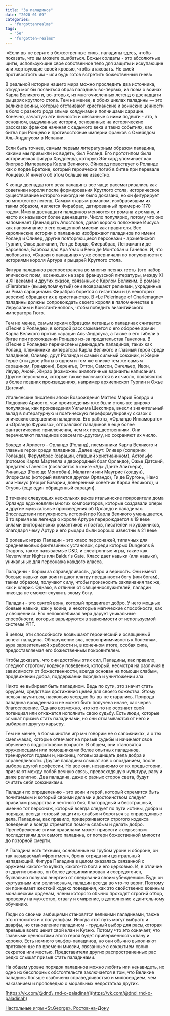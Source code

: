 ```yaml
---
title: "За паладинов"
date: "2020-01-09"
categories: 
  - "forgottenrealms"
tags: 
  - "5e"
  - "forgotten-realms"
---
```


 «Если вы не верите в божественные силы, паладины здесь, чтобы показать, что вы можете ошибаться. Божьи солдаты - это абсолютные щиты, использующие свое собственное тело для защиты и искупающие или жертвующие своей кровью, чтобы атаковать. Не смей противостоять им - или будь готов встретить божественный гнев!»

В реальной истории нашего мира можно проследить два источника, откуда мог бы появиться образ паладина: во-первых, из поэм о воинах Карла Великого и, во-вторых, из многочисленных легенд о двенадцати рыцарях круглого стола. Тем не менее, в обоих циклах паладины — это великие воины, которые отстаивают христианские и воинские ценности в боях с разного рода злыми колдунами и полчищами сарацин. Конечно, зачастую эти личности и связанные с ними подвиги - это, в основном, выдуманные истории, основанные на исторических рассказах франков начиная с седьмого века и таких событиях, как битва при Ронцево и противостояние империи франков с Омейядом Аль-Андалусом в Испании.

Если быть точнее, самым первым литературным образом паладина, какими мы привыкли их видеть, был Роланд. Его прототипом была историческая фигура Хрудленда, которую Эйнхард упоминает как биограф Императора Карла Великого. Эйнхард повествует о Роланде как о лорде Бретоне, который героически погиб в битве при перевале Ронцево. И ничего об этом больше не известно.

К концу двенадцатого века паладины все чаще рассматривались как советники короля после формирования Круглого стола, историческое существование которого никогда не было доказано, но он фигурирует во множестве легенд. Самым старым романом, изобразившим их таким образом, является Фирабрас, датированный примерно 1170 годом. Имена двенадцати паладинов меняются от романа к роману, и часто их называют более двенадцати. Число популярно, потому что оно напоминает Двенадцать Апостолов, давая королю положение Иисуса как напоминание о его священной миссии как правителя. Все каролинские истории о паладинах изображают паладинов по имени Роланд и Оливер, другие повторяющиеся персонажи - архиепископ Турпин, Ожье датчанин, Уон де Бордо, Фиерабрас, Леграманти де Барселона, Барбоза дас Ара Унас и Рено де Монтобан и Ганелон. И, что любопытно, «Сказки о паладинах» уже соперничали по популярности с историями короля Артура и рыцарей Круглого стола.

Фигура паладинов распространена во многих песнях гесты (это набор эпических поэм, возникших на заре французской литературы, между XI и XII веками) и других сказок, связанных с Карлом Великим. В романе «Fierabras» (вышеупомянутый) они возвращают реликвии, украденные из Рима сарацинами. Фирабрас борется с гигантами и (в некоторых версиях) обращает их в христианство. В «Le Pèlerinage of Charlemagne» паладины должны сопровождать своего короля в паломничестве в Иерусалим и Константинополь, чтобы победить византийского императора Гюго.

Тем не менее, самым ярким образцом легенды о паладинах считается «Песня о Роланде», в которой рассказывается о его обороне армии Карла Великого против сарацин Аль-Андалуса, а также о его гибели в битве при прохождении Ронцево из-за предательства Ганелона. В «Песне о Роланде» перечислены двенадцать паладинов, таких как Роланд, племянники императора Карла Великого и главный герой среди паладинов, Оливер, друг Роланда и самый сильный союзник, и Жерин Герье (эти двое убиты в одном и том же списке тем же самым сарацином, Грандони), Беренгье, Оттон, Самсон, Энгельер, Ивон, Ивуар, Ансей, Жирар (возможны аналогичные варианты написания). Другие персонажи, которые также включаются в их число, появляются в более поздних произведениях, например архиепископ Турпин и Ожье Датский.

Итальянские писатели эпохи Возрождения Маттео Мария Боярдо и Людовико Ариосто, чьи произведения уже были столь же широко популярны, как произведения Уильяма Шекспира, внесли значительный вклад в литературную и поэтическую переформулировку сказок о эпических свершениях паладинов. Его работы, «Орландо Иннаморато» и «Орландо Фуриозо», отправляют паладинов в еще более фантастические приключения, чем их предшественники. Они перечисляют паладинов совсем по-другому, но сохраняют их число.

Боярдо и Ариосто - Орландо (Роланд), племянники Карла Великого и главные герои среди паладинов. Далее идут: Оливер (соперник Роланда), Ферумбрас (сарацин, ставший христианином), Астольфо (потомок Карла Мартелла и двоюродный брат Орландо), Ожье Датский, предатель Ганелон (появляется в книге «Ад» Данте Алигьери), Ринальдо (Рено де Монтобан), Малагиги или Маугрис (колдун), Флорисмас (который является другом Орландо), Ги де Бургонь, Намо или Намус (герцог Баварии, доверенный советник Карла Великого), и Отуэль (еще один обращенный сарацин).

В течение следующих нескольких веков итальянские покровители дома Орландо вдохновляли многих композиторов, которые создавали оперы и другие музыкальные произведения об Орландо и паладинах. Впоследствии популярность историй про Карла Великого уменьшается. В то время как легенда о короле Артуре перерождается в 19 веке силами викторианских романтиков и поэтов, писателей и художников, благодаря чему Артур и его рыцари были хорошо известны в 21 веке

В ролевых играх Паладин - это класс персонажей, типичных для средневековых фэнтезийных установок, среди которых Dungeons & Dragons, также называемые D&D, и электронные игры, такие как Neverwinter Nights или Baldur's Gate. Класс дает навыки (или навыки), уникальные для персонажа каждого класса.

Паладины - борцы за справедливость, добро и верность. Они имеют боевые навыки как воин и дают клятву преданности богу (или богам), таким образом, получают силу, чтобы произносить заклинания так же, как и клерик. Однако, в отличие от священнослужителей, паладин никогда не сможет служить злому богу.

Паладин - это святой воин, который продвигает добро. У него мощные боевые навыки, как у воина, и некоторые магические способности, как у священника. Его непоколебимая вера дарует уникальные способности, которые варьируются в зависимости от используемой системы РПГ.

В целом, эти способности возвышают героический и освященный аспект паладина. Обнаружение зла, невосприимчивость к болезням, аура заразительной храбрости и, в конечном итоге, особая сила, предоставляемая его божественным покровителем.

Чтобы доказать, что они достойны этих сил, Паладины, как правило, следуют строгому кодексу поведения, который, несмотря на различия в зависимости от божественности, всегда основан на помощи слабым, продвижении добра, поддержании порядка и уничтожении зла.

Никто не выбирает быть паладином. Ведь по сути, это значит стать орудием, средством достижения целей для своего божества. Этому нельзя научиться, насколько усердно бы вы не старались. Природа паладина врожденная и не может быть получена иначе, как через благословение. Однако возможно, что кто-то не осознает свой потенциал или откажется исполнить свою судьбу. Есть люди, которые слышат призыв стать паладинами, но они отказываются от него и выбирают другую карьеру.

Тем не менее, в большинстве игр мы говорим не о сапожниках, а о тех смельчаках, которые отвечают на призыв судьбы и начинают свое обучение в подростковом возрасте. В общем, они становятся оруженосцами или помощниками более опытных паладинов, тренируются годами и, наконец, готовы защищать дела добра и справедливости. Другие паладины слышат зов с опозданием, после выбора другой профессии. Но все они, независимо от их предыстории, признают между собой вечную связь, превосходящую культуру, расу и даже религию. Два паладина, даже с разных сторон света, будут считать себя союзниками.

Паладин по определению - это воин и герой, который стремится быть почитаемым и который своими делами и достоинством следует правилам рыцарства и честного боя, благородный и бесстрашный, именно тот персонаж, который всегда следует по пути истины, добра и порядка, всегда готовый защитить слабых и бороться за справедливые дела. Паладины, как правило, придерживаются строгого кодекса поведения и всегда стремятся помочь слабым и делать добро. Пренебрежение этими правилами может привести к серьезным последствиям для самого паладина, от потери божественной милости до позорной смерти.

У Паладина есть техники, основанные на грубом уроне и обороне, он так называемый «фронтмен», броня отряда или центральный нападающий. Фигура Паладина в целом оказалась связанной с оружием какого-то культа, какого-то бога и его церковью. И, в отличие от других воинов, он более дисциплинирован и сосредоточен, буквально получая энергию от следования своим убеждениям. Будь он куртуазным или религиозным, паладин всегда во что-то верит. Поэтому он принимает жесткий кодекс поведения, как это свойственно военным монашеским орденам, члены которого обычно проходят строгий отбор, проверку на мужество, отвагу и смирение, в дополнение к длительному обучению.

Люди со своими амбициями становятся великими паладинами, также это относится и к полуэльфам. Иногда этот путь могут выбрать и дварфы, но становление паладином - трудный выбор для расы,которая превыше всего ценит свой клан и Кузню. Потому что это означает, что главными ценностями этого героя будет приверженность клану и королю. Есть немного эльфов-паладинов, но они обычно выполняют протяженные по времени миссии, связанные с сокрытием своих секретов или местью. Представители других распространенных рас редко слышат призыв стать паладинами.

На общем уровне порядок паладинов можно любить или ненавидеть, но одно из бесспорных обстоятельств заключается в том, что Великие паладины больше озабочены справедливостью и милосердием, чем наказанием и проповедью о моральных недостатках других.

[https://vk.com/@dnd\_rnd-o-paladinah](https://vk.com/@dnd_rnd-o-paladinah)

[Настольные игры «St.George». Ростов-на-Дону](https://vk.com/@dnd_rnd-o-paladinah)
